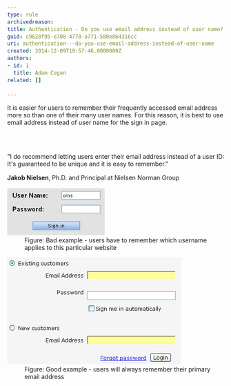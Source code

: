 ```yaml
---
type: rule
archivedreason: 
title: Authentication - Do you use email address instead of user name?
guid: c9628f95-e708-4778-a771-580e864316cc
uri: authentication---do-you-use-email-address-instead-of-user-name
created: 2014-12-09T19:57:46.0000000Z
authors:
- id: 1
  title: Adam Cogan
related: []

---
```



<p>
                    It is easier for users to remember their frequently accessed email address more
                    so than one of their many user names. For this reason, it is best to use email address
                    instead of user name for the sign in page.</p>
<br><excerpt class='endintro'></excerpt><br>
<p class="ssw15-rteElement-Reference"> "I do recommend letting users enter their email address instead of a user ID: It's guaranteed to be unique and it is easy to remember."</p><p> <strong>Jakob Nielsen</strong>,<b> </b><span style="line-height:20px;">Ph.D. and Principal at Nielsen Norman Group</span><span style="line-height:20px;">​</span></p><dl class="badImage"><dt> 
      <img src="bad-username.jpg" alt="" />
   </dt><dd> Figure: Bad example - users have to remember which username applies to this particular website</dd></dl><dl class="goodImage"><dt> 
      <img src="good-email.jpg" alt="" />
   </dt><dd> Figure: Good example - users will always remember their primary email address​</dd></dl>


